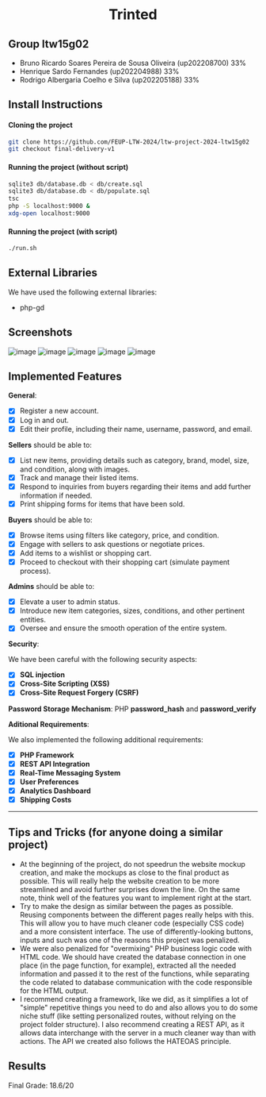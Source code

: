 <h1 align="center"> Trinted </h1>

## Group ltw15g02

- Bruno Ricardo Soares Pereira de Sousa Oliveira (up202208700) 33%
- Henrique Sardo Fernandes (up202204988) 33%
- Rodrigo Albergaria Coelho e Silva (up202205188) 33%

## Install Instructions

#### Cloning the project

```sh
git clone https://github.com/FEUP-LTW-2024/ltw-project-2024-ltw15g02
git checkout final-delivery-v1
```

#### Running the project (without script)

```sh
sqlite3 db/database.db < db/create.sql
sqlite3 db/database.db < db/populate.sql
tsc
php -S localhost:9000 &
xdg-open localhost:9000
```

#### Running the project (with script)

```sh
./run.sh
```

## External Libraries

We have used the following external libraries:

- php-gd

## Screenshots

![image](./images/screenshots/331905643-5a8f8486-2ecb-4365-bc24-247091fe7c04.png)
![image](./images/screenshots/331905674-23ee2759-5123-43b9-bf71-00d4f4865f63.png)
![image](./images/screenshots/331906205-75076d79-263b-4d3b-85f5-b8b4cee8e3c2.png)
![image](./images/screenshots/331905684-379e2604-f57c-4f3f-a05c-69715571a0d0.png)
![image](./images/screenshots/331906316-514e665b-b5b9-40f1-9fd3-d4614e83e03f.png)


## Implemented Features

**General**:

- [X] Register a new account.
- [X] Log in and out.
- [X] Edit their profile, including their name, username, password, and email.

**Sellers**  should be able to:

- [X] List new items, providing details such as category, brand, model, size, and condition, along with images.
- [X] Track and manage their listed items.
- [X] Respond to inquiries from buyers regarding their items and add further information if needed.
- [X] Print shipping forms for items that have been sold.

**Buyers**  should be able to:

- [X] Browse items using filters like category, price, and condition.
- [X] Engage with sellers to ask questions or negotiate prices.
- [X] Add items to a wishlist or shopping cart.
- [X] Proceed to checkout with their shopping cart (simulate payment process).

**Admins**  should be able to:

- [X] Elevate a user to admin status.
- [X] Introduce new item categories, sizes, conditions, and other pertinent entities.
- [X] Oversee and ensure the smooth operation of the entire system.

**Security**:

We have been careful with the following security aspects:

- [X] **SQL injection**
- [X] **Cross-Site Scripting (XSS)**
- [X] **Cross-Site Request Forgery (CSRF)**

**Password Storage Mechanism**: PHP **password_hash** and **password_verify**

**Aditional Requirements**:

We also implemented the following additional requirements:

- [X] **PHP Framework**
- [X] **REST API Integration**
- [X] **Real-Time Messaging System**
- [X] **User Preferences**
- [X] **Analytics Dashboard**
- [X] **Shipping Costs**

---

## Tips and Tricks (for anyone doing a similar project)

- At the beginning of the project, do not speedrun the website mockup creation, and make the mockups as close to the final product as possible. This will really help the website creation to be more streamlined and avoid further surprises down the line. On the same note, think well of the features you want to implement right at the start.
- Try to make the design as similar between the pages as possible. Reusing components between the different pages really helps with this. This will allow you to have much cleaner code (especially CSS code) and a more consistent interface. The use of differently-looking buttons, inputs and such was one of the reasons this project was penalized.
- We were also penalized for "overmixing" PHP business logic code with HTML code. We should have created the database connection in one place (in the page function, for example), extracted all the needed information and passed it to the rest of the functions, while separating the code related to database communication with the code responsible for the HTML output.
- I recommend creating a framework, like we did, as it simplifies a lot of "simple" repetitive things you need to do and also allows you to do some niche stuff (like setting personalized routes, without relying on the project folder structure). I also recommend creating a REST API, as it allows data interchange with the server in a much cleaner way than with actions. The API we created also follows the HATEOAS principle.

## Results

Final Grade: 18.6/20